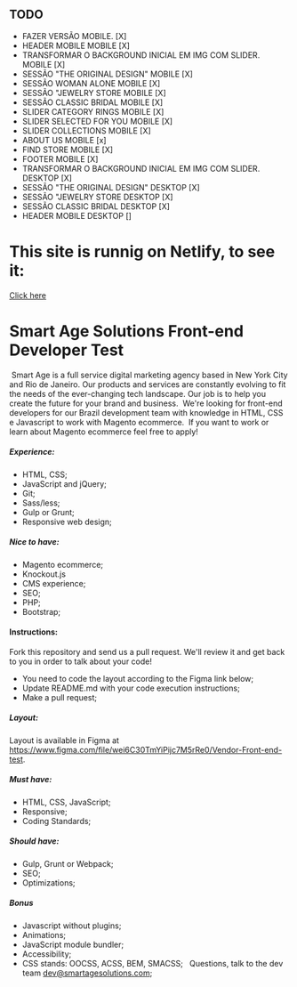## TODO
* FAZER VERSÃO MOBILE. [X]
* HEADER MOBILE MOBILE [X]
* TRANSFORMAR O BACKGROUND INICIAL EM IMG COM SLIDER. MOBILE [X]
* SESSÃO "THE ORIGINAL DESIGN" MOBILE [X]
* SESSÃO WOMAN ALONE MOBILE [X]
* SESSÃO "JEWELRY STORE MOBILE [X]
* SESSÃO CLASSIC BRIDAL MOBILE [X]
* SLIDER CATEGORY RINGS MOBILE [X]
* SLIDER SELECTED FOR YOU MOBILE [X]
* SLIDER COLLECTIONS MOBILE [X]
* ABOUT US MOBILE [x]
* FIND STORE MOBILE [X]
* FOOTER MOBILE [X]
* TRANSFORMAR O BACKGROUND INICIAL EM IMG COM SLIDER. DESKTOP [X]
* SESSÃO "THE ORIGINAL DESIGN" DESKTOP [X]
* SESSÃO "JEWELRY STORE DESKTOP [X]
* SESSÃO CLASSIC BRIDAL DESKTOP [X]
* HEADER MOBILE DESKTOP []


# This site is runnig on Netlify, to see it:
[Click here](https://smartage-renanlimabl.netlify.app/)

# Smart Age Solutions Front-end Developer Test
​
Smart Age is a full service digital marketing agency based in New York City and Rio de Janeiro. Our products and services are constantly evolving to fit the needs of the ever-changing tech landscape. Our job is to help you create the future for your brand and business.
​
We're looking for front-end developers for our Brazil development team with knowledge in HTML, CSS e Javascript to work with Magento ecommerce.
​
If you want to work or learn about Magento ecommerce feel free to apply!
​
​
##### Experience:
* HTML, CSS;
* JavaScript and jQuery;
* Git;
* Sass/less;
* Gulp or Grunt;
* Responsive web design;
​
​
##### Nice to have:
* Magento ecommerce;
* Knockout.js
* CMS experience;
* SEO;
* PHP;
* Bootstrap;
​
​
#### Instructions:
Fork this repository and send us a pull request. We'll review it and get back to you in order to talk about your code!
​
* You need to code the layout according to the Figma link below;
* Update README.md with your code execution instructions;
* Make a pull request;
​
​
##### Layout:
Layout is available in Figma at https://www.figma.com/file/wei6C30TmYiPijc7M5rRe0/Vendor-Front-end-test.
​
​
##### Must have:
* HTML, CSS, JavaScript;
* Responsive;
* Coding Standards;
​
​
##### Should have:
* Gulp, Grunt or Webpack;
* SEO;
* Optimizations;
​
​
##### Bonus
* Javascript without plugins;
* Animations;
* JavaScript module bundler;
* Accessibility;
* CSS stands: OOCSS, ACSS, BEM, SMACSS;
​
​
Questions, talk to the dev team dev@smartagesolutions.com;
